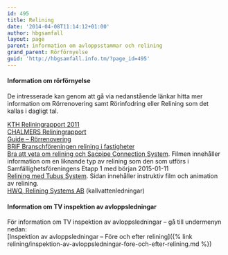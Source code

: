 ```yaml
---
id: 495
title: Relining
date: '2014-04-08T11:14:12+01:00'
author: hbgsamfall
layout: page
parent: information om avloppsstammar och relining
grand_parent: Rörförnyelse
guid: 'http://hbgsamfall.info.tm/?page_id=495'
---
```


#### Information om rörförnyelse

De intresserade kan genom att gå via nedanstående länkar hitta mer information om Rörrenovering samt Rörinfodring eller Relining som det kallas i dagligt tal.

[KTH Reliningrapport 2011](http://www.hbgsamfall.win/wp-content/uploads/2017/12/KTH-Reliningrapport-2011.pdf)  
[CHALMERS Reliningrapport](http://publications.lib.chalmers.se/records/fulltext/163237.pdf)  
[Guide – Rörrenovering](http://www.e-magin.se/v5/viewer/files/viewer_s.aspx?gKey=5cp1k69p&gInitPage=26)  
[BRiF Branschföreningen relining i fastigheter](http://www.brif.se/Pages/Media.aspx?id=6)  
[Bra att veta om relining och Sacpipe Connection System](https://www.youtube.com/watch?v=J4g_RC5AAEw). Filmen innehåller information om en liknande typ av relining som den som utförs i Samfällighetsföreningens Etapp 1 med början 2015-01-11  
[Relining med Tubus System](http://www.tubussystem.se/relining). Sidan innehåller instruktiv film och animation av relining.  
[HWQ, Relining Systems AB](http://www.hwq.se) (kallvattenledningar)

#### Information om TV inspektion av avloppsledningar

För information om TV inspektion av avloppsledningar – gå till undermenyn nedan:  
[Inspektion av avloppsledningar – Före och efter relining]({% link relining/inspektion-av-avloppsledningar-fore-och-efter-relining.md %})

